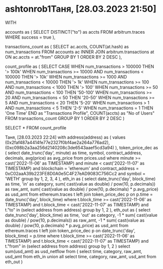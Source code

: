 # ashtonrob1Таня, [28.03.2023 21:50]
WITH 

accounts as (
        SELECT 
            DISTINCT("to") as accts
        FROM arbitrum.traces
        WHERE success = true 
),

transactions_count as (
        SELECT
            ac.accts, 
            COUNT(at.hash) as num_transactions
        FROM 
        accounts ac 
        INNER JOIN 
        arbitrum.transactions at 
            ON ac.accts = at."from"
        GROUP BY 1 
        ORDER BY 2 DESC 
), 

count_profile as (
        SELECT
            CASE
                WHEN num_transactions > 100000 THEN '> 100k'
                WHEN num_transactions >= 10000 AND num_transactions < 100000 THEN '> 10k'
                WHEN num_transactions >= 1000 AND num_transactions < 10000 THEN '> 1k'
                WHEN num_transactions >= 100 AND num_transactions < 1000 THEN '> 100'
                WHEN num_transactions >= 50 AND num_transactions < 100 THEN '50-100'
                WHEN num_transactions >= 20 AND num_transactions < 50 THEN '20-50'
                WHEN num_transactions >= 5 AND num_transactions < 20 THEN '5-20'
                WHEN num_transactions > 1 AND num_transactions < 5 THEN '2-5'
                WHEN num_transactions = 1 THEN 'One Time'
            END as "Transactions Profile", 
            COUNT(accts) as "No of Users"
        FROM 
        transactions_count 
        GROUP BY 1 
        ORDER BY 2 DESC 
)

SELECT * FROM count_profile

Таня, [28.03.2023 22:24]
with 
address(address) as (
    values
    (0x2faf487a4414fe77e2327f0bf4ae2a264a776ad2), 
    (0xc098b2a3aa256d2140208c3de6543aaef5cd3a94)
), token_price_dec as (
    select date_trunc('day', minute) as time, symbol, contract_address, decimals, avg(price) as avg_price
    from prices.usd
    where minute >= cast('2022-11-06' as TIMESTAMP) and minute < cast('2022-11-07' as TIMESTAMP)
        and blockchain = 'ethereum'
        and contract_address = 0xC02aaA39b223FE8D0A0e5C4F27eAD9083C756Cc2
        and symbol = 'WETH'
    group by 1, 2, 3, 4
), eth_in as (
    select date_trunc('day', block_time) as time, 'in' as category, sum( cast(value as double) / pow(10, p.decimals)) as raw_amt, sum( cast(value as double) / pow(10, p.decimals) * p.avg_price) as usd_amt
    from ethereum.traces t
    left join token_price_dec p on p.time = date_trunc('day', block_time)
    where t.block_time >= cast('2022-11-06' as TIMESTAMP) and t.block_time < cast('2022-11-07' as TIMESTAMP)
        and t."to" in (select address from address) 
    group by 1, 2
), eth_out as (
    select date_trunc('day', block_time) as time, 'out' as category, -1 * sum( cast(value as double) / pow(10, p.decimals)) as raw_amt, -1 * sum( cast(value as double) / pow(10, p.decimals) * p.avg_price) as usd_amt
    from ethereum.traces t
    left join token_price_dec p on date_trunc('day', block_time) = p.time
    where t.block_time >= cast('2022-11-06' as TIMESTAMP) and t.block_time < cast('2022-11-07' as TIMESTAMP)
        and t."from" in (select address from address) 
    group by 1, 2
)
select sum(usd_amt) as usd_netflow
from (
    select time, category, raw_amt, usd_amt
    from eth_in
    union all 
    select time, category, raw_amt, usd_amt
    from eth_out
)
